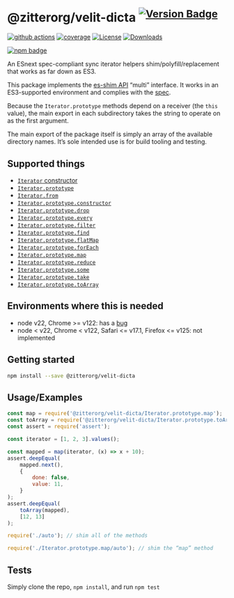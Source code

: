 # @zitterorg/velit-dicta <sup>[![Version Badge][npm-version-svg]][package-url]</sup>

[![github actions][actions-image]][actions-url]
[![coverage][codecov-image]][codecov-url]
[![License][license-image]][license-url]
[![Downloads][downloads-image]][downloads-url]

[![npm badge][npm-badge-png]][package-url]

An ESnext spec-compliant sync iterator helpers shim/polyfill/replacement that works as far down as ES3.

This package implements the [es-shim API](https://github.com/es-shims/api) “multi” interface. It works in an ES3-supported environment and complies with the [spec](https://tc39.es/ecma262/#sec-additional-properties-of-the-string.prototype-object).

Because the `Iterator.prototype` methods depend on a receiver (the `this` value), the main export in each subdirectory takes the string to operate on as the first argument.

The main export of the package itself is simply an array of the available directory names. It’s sole intended use is for build tooling and testing.

## Supported things

 - [`Iterator` constructor](https://tc39.es/proposal-iterator-helpers/#sec-iterator-constructor)
 - [`Iterator.prototype`](https://tc39.es/proposal-iterator-helpers/#sec-iterator.prototype)
 - [`Iterator.from`](https://tc39.es/proposal-iterator-helpers/#sec-iterator.from)
 - [`Iterator.prototype.constructor`](https://tc39.es/proposal-iterator-helpers/#sec-iteratorprototype.constructor)
 - [`Iterator.prototype.drop`](https://tc39.es/proposal-iterator-helpers/#sec-iteratorprototype.drop)
 - [`Iterator.prototype.every`](https://tc39.es/proposal-iterator-helpers/#sec-iteratorprototype.every)
 - [`Iterator.prototype.filter`](https://tc39.es/proposal-iterator-helpers/#sec-iteratorprototype.filter)
 - [`Iterator.prototype.find`](https://tc39.es/proposal-iterator-helpers/#sec-iteratorprototype.find)
 - [`Iterator.prototype.flatMap`](https://tc39.es/proposal-iterator-helpers/#sec-iteratorprototype.flatmap)
 - [`Iterator.prototype.forEach`](https://tc39.es/proposal-iterator-helpers/#sec-iteratorprototype.foreach)
 - [`Iterator.prototype.map`](https://tc39.es/proposal-iterator-helpers/#sec-iteratorprototype.map)
 - [`Iterator.prototype.reduce`](https://tc39.es/proposal-iterator-helpers/#sec-iteratorprototype.reduce)
 - [`Iterator.prototype.some`](https://tc39.es/proposal-iterator-helpers/#sec-iteratorprototype.some)
 - [`Iterator.prototype.take`](https://tc39.es/proposal-iterator-helpers/#sec-iteratorprototype.take)
 - [`Iterator.prototype.toArray`](https://tc39.es/proposal-iterator-helpers/#sec-iteratorprototype.toarray)

## Environments where this is needed

 - node v22, Chrome >= v122: has a [bug](https://issues.chromium.org/issues/336839115)
 - node < v22, Chrome < v122, Safari <= v17.1, Firefox <= v125: not implemented

## Getting started

```sh
npm install --save @zitterorg/velit-dicta
```

## Usage/Examples

```js
const map = require('@zitterorg/velit-dicta/Iterator.prototype.map');
const toArray = require('@zitterorg/velit-dicta/Iterator.prototype.toArray');
const assert = require('assert');

const iterator = [1, 2, 3].values();

const mapped = map(iterator, (x) => x + 10);
assert.deepEqual(
	mapped.next(),
    {
        done: false,
        value: 11,
    }
);
assert.deepEqual(
    toArray(mapped),
    [12, 13]
);
```

```js
require('./auto'); // shim all of the methods

require('./Iterator.prototype.map/auto'); // shim the “map” method
```

## Tests
Simply clone the repo, `npm install`, and run `npm test`

[package-url]: https://npmjs.org/package/@zitterorg/velit-dicta
[npm-version-svg]: https://versionbadg.es/zitterorg/velit-dicta.svg
[deps-svg]: https://david-dm.org/zitterorg/velit-dicta.svg
[deps-url]: https://david-dm.org/zitterorg/velit-dicta
[dev-deps-svg]: https://david-dm.org/zitterorg/velit-dicta/dev-status.svg
[dev-deps-url]: https://david-dm.org/zitterorg/velit-dicta#info=devDependencies
[npm-badge-png]: https://nodei.co/npm/@zitterorg/velit-dicta.png?downloads=true&stars=true
[license-image]: https://img.shields.io/npm/l/@zitterorg/velit-dicta.svg
[license-url]: LICENSE
[downloads-image]: https://img.shields.io/npm/dm/@zitterorg/velit-dicta.svg
[downloads-url]: https://npm-stat.com/charts.html?package=@zitterorg/velit-dicta
[codecov-image]: https://codecov.io/gh/zitterorg/velit-dicta/branch/main/graphs/badge.svg
[codecov-url]: https://app.codecov.io/gh/zitterorg/velit-dicta/
[actions-image]: https://img.shields.io/endpoint?url=https://github-actions-badge-u3jn4tfpocch.runkit.sh/zitterorg/velit-dicta
[actions-url]: https://github.com/zitterorg/velit-dicta/actions
